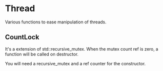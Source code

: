 # Thread

Various functions to ease manipulation of threads.

## CountLock

It's a extension of std::recursive_mutex. When the mutex count ref is zero, a function will be called on destructor.

You will need a recursive_mutex and a ref counter for the constructor.
